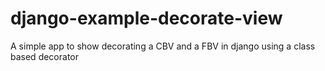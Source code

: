 django-example-decorate-view
============================

A simple app to show decorating a CBV and a FBV in django using a class based decorator